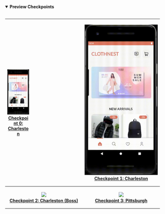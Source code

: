 <details open>
<summary><strong>Preview Checkpoints</strong></summary> <br>
<table style="width:100%">
<tr>
    <th> <p align="center" style="width:30%">
       <img src="2022-08-02 20-18-58.gif"><br>
       <a href="https://youtu.be/opvoS4-yUgg?t=11">Checkpoint 0: Charleston</a>
    </p> </th>
    <th> <p align="center">
       <img src="2022-08-02 20-18-58.gif"><br>
       <a href="https://youtu.be/opvoS4-yUgg?t=101">Checkpoint 1: Charleston</a>
    </p> </th>
</tr>
<tr>
    <th> <p align="center">
       <img src="https://firebasestorage.googleapis.com/v0/b/clothnest-da508.appspot.com/o/utils%2F2022-08-02%2020-18-58.gif?alt=media&token=0d70048d-a13b-43fa-a251-5bb4ba513de0"><br>
       <a href="https://youtu.be/opvoS4-yUgg?t=108">Checkpoint 2: Charleston (Boss)</a>
    </p> </th>    
    <th> <p align="center">
       <img src="https://firebasestorage.googleapis.com/v0/b/clothnest-da508.appspot.com/o/utils%2F2022-08-02%2020-18-58.gif?alt=media&token=0d70048d-a13b-43fa-a251-5bb4ba513de0"><br>
       <a href="https://youtu.be/opvoS4-yUgg?t=165">Checkpoint 3: Pittsburgh</a>
    </p> </th>
</tr>
</table>
</details>
